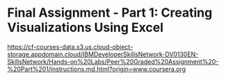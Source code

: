 # Final Assignment - Part 1: Creating Visualizations Using Excel

https://cf-courses-data.s3.us.cloud-object-storage.appdomain.cloud/IBMDeveloperSkillsNetwork-DV0130EN-SkillsNetwork/Hands-on%20Labs/Peer%20Graded%20Assignment%20-%20Part%201/instructions.md.html?origin=www.coursera.org